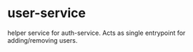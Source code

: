 # user-service
helper service for auth-service. Acts as single entrypoint for adding/removing users.
